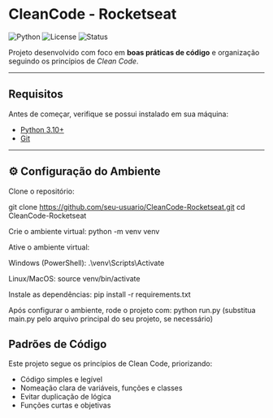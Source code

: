 # CleanCode - Rocketseat

![Python](https://img.shields.io/badge/python-3.10+-blue.svg)
![License](https://img.shields.io/badge/license-MIT-green.svg)
![Status](https://img.shields.io/badge/status-em%20desenvolvimento-yellow.svg)

Projeto desenvolvido com foco em **boas práticas de código** e organização seguindo os princípios de *Clean Code*.  

---

## Requisitos

Antes de começar, verifique se possui instalado em sua máquina:  
- [Python 3.10+](https://www.python.org/downloads/)  
- [Git](https://git-scm.com/)  

---

## ⚙️ Configuração do Ambiente

Clone o repositório:

git clone https://github.com/seu-usuario/CleanCode-Rocketseat.git
cd CleanCode-Rocketseat

Crie o ambiente virtual:
python -m venv venv

Ative o ambiente virtual:

Windows (PowerShell):
.\venv\Scripts\Activate

Linux/MacOS:
source venv/bin/activate

Instale as dependências:
pip install -r requirements.txt

Após configurar o ambiente, rode o projeto com:
python run.py
(substitua main.py pelo arquivo principal do seu projeto, se necessário)

## Padrões de Código
Este projeto segue os princípios de Clean Code, priorizando:
- Código simples e legível
- Nomeação clara de variáveis, funções e classes
- Evitar duplicação de lógica
- Funções curtas e objetivas
